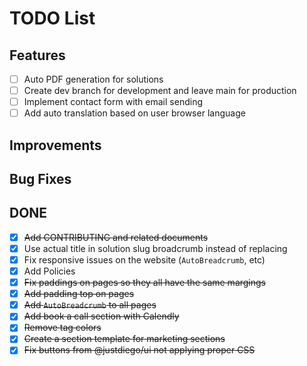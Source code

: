 
# TODO List
## Features
- [ ] Auto PDF generation for solutions
- [ ] Create dev branch for development and leave main for production
- [ ] Implement contact form with email sending
- [ ] Add auto translation based on user browser language

## Improvements

## Bug Fixes



## DONE
- [x] ~~Add CONTRIBUTING and related documents~~
- [x] Use actual title in solution slug broadcrumb instead of replacing
- [x] Fix responsive issues on the website (`AutoBreadcrumb`, etc)
- [x] Add Policies
- [x] ~~Fix paddings on pages so they all have the same margings~~
- [x] ~~Add padding top on pages~~
- [x] ~~Add `AutoBreadcrumb` to all pages~~
- [x] ~~Add book a call section with Calendly~~
- [x] ~~Remove tag colors~~
- [x] ~~Create a section template for marketing sections~~
- [x] ~~Fix buttons from @justdiego/ui not applying proper CSS~~
